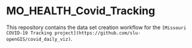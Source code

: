 # MO_HEALTH_Covid_Tracking

This repository contains the data set creation workflow for the `[Missouri COVID-19 Tracking project](https://github.com/slu-openGIS/covid_daily_viz)`.